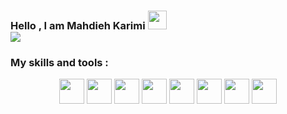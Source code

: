 <h3>
  Hello , I am Mahdieh Karimi

  <img src="https://media.giphy.com/media/hvRJCLFzcasrR4ia7z/giphy.gif" width="30px"/>
  <br/>
  <img src="https://user-images.githubusercontent.com/74038190/212747903-e9bdf048-2dc8-41f9-b973-0e72ff07bfba.gif" />
</h3>
<div align="center">
  
  <h3 align="left" color="black" width="40px" height="5px" > My skills and tools  : </h3>
  <img src="https://user-images.githubusercontent.com/74038190/212257472-08e52665-c503-4bd9-aa20-f5a4dae769b5.gif" width="40px" height="40px" />
  <img src="https://user-images.githubusercontent.com/74038190/212281775-b468df30-4edc-4bf8-a4ee-f52e1aaddc86.gif" width="40px" height= "40px"/>
  <img src="https://user-images.githubusercontent.com/74038190/212257465-7ce8d493-cac5-494e-982a-5a9deb852c4b.gif" width="40px" height="40px"/>
  <img src="https://user-images.githubusercontent.com/74038190/238200426-29fd6286-4e7b-4d6c-818f-c4765d5e39a9.gif" width="40px" height="40px"/>
  <img src="https://user-images.githubusercontent.com/74038190/238200428-67f477ed-6624-42da-99f0-1a7b1a16eecb.gif" width="40px" height="40px"/>
  <img src="https://user-images.githubusercontent.com/74038190/212257454-16e3712e-945a-4ca2-b238-408ad0bf87e6.gif" width="40px" height="40px"/>
  <img src="https://user-images.githubusercontent.com/74038190/238200437-de038172-e903-4951-926c-755878deb0b4.gif" width="40px" height="40px"/>
  <img src="https://user-images.githubusercontent.com/74038190/238200620-398b19b1-9aae-4c1f-8bc0-d172a2c08d68.gif" width="40px" height="40px"/>
</div>



